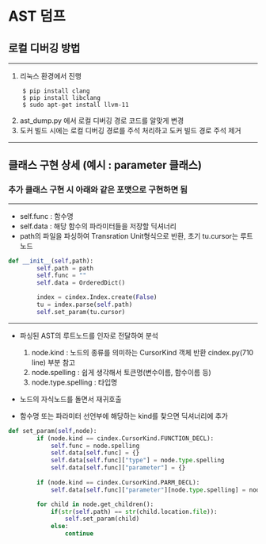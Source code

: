 # AST 덤프

## 로컬 디버깅 방법
---
1. 리눅스 환경에서 진행

```
    $ pip install clang
    $ pip install libclang
    $ sudo apt-get install llvm-11
```
2. ast_dump.py 에서 로컬 디버깅 경로 코드를 알맞게 변경
3. 도커 빌드 시에는 로컬 디버깅 경로를 주석 처리하고 도커 빌드 경로 주석 제거
---
## 클래스 구현 상세 (예시 : parameter 클래스)
### 추가 클래스 구현 시 아래와 같은 포맷으로 구현하면 됨
------
* self.func : 함수명
* self.data : 해당 함수의 파라미터들을 저장할 딕셔너리
* path의 파일을 파싱하여 Transration Unit형식으로 반환, 초기 tu.cursor는 루트노드
```python
def __init__(self,path):
        self.path = path
        self.func = ""
        self.data = OrderedDict()

        index = cindex.Index.create(False)
        tu = index.parse(self.path)
        self.set_param(tu.cursor)
```
---
* 파싱된 AST의 루트노드를 인자로 전달하여 분석

    1. node.kind : 노드의 종류를 의미하는 CursorKind 객체 반환 cindex.py(710 line) 부분 참고
    2. node.spelling : 쉽게 생각해서 토큰명(변수이름, 함수이름 등)
    3. node.type.spelling : 타입명
* 노드의 자식노드를 돌면서 재귀호출
* 함수명 또는 파라미터 선언부에 해당하는 kind를 찾으면 딕셔너리에 추가
```python
def set_param(self,node):
        if (node.kind == cindex.CursorKind.FUNCTION_DECL):
            self.func = node.spelling
            self.data[self.func] = {}
            self.data[self.func]["type"] = node.type.spelling
            self.data[self.func]["parameter"] = {}
        
        if (node.kind == cindex.CursorKind.PARM_DECL):
            self.data[self.func]["parameter"][node.type.spelling] = node.spelling

        for child in node.get_children():
            if(str(self.path) == str(child.location.file)):
                self.set_param(child)
            else:
                continue
```
